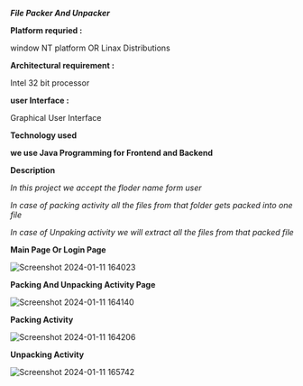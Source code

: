 ***File Packer And Unpacker***

**Platform requried :**

window NT platform OR Linax Distributions

**Architectural requirement :**

Intel 32 bit processor

**user Interface :**

Graphical User Interface


****Technology used****

**we use Java Programming for Frontend and Backend** 


**Description**

*In this project we accept the floder name form user*

*In case of packing activity all the files from that folder gets packed into one file*

*In case of Unpaking activity we will extract all the files from that packed file*



**Main Page Or Login Page**

![Screenshot 2024-01-11 164023](https://github.com/Nitinss02/project-file_Packer_Unpacker/assets/125994827/88b17b9c-5400-467b-9d0c-25cfac7f903b)

**Packing And Unpacking Activity Page**

![Screenshot 2024-01-11 164140](https://github.com/Nitinss02/project-file_Packer_Unpacker/assets/125994827/a40e4113-e2e9-488d-8171-889cc71499fa)

**Packing Activity**

![Screenshot 2024-01-11 164206](https://github.com/Nitinss02/project-file_Packer_Unpacker/assets/125994827/47d5a3b5-4ed2-4ec2-a002-0943f8ef3d70)

**Unpacking Activity**

![Screenshot 2024-01-11 165742](https://github.com/Nitinss02/project-file_Packer_Unpacker/assets/125994827/3f315908-e0f5-4d75-aab1-eb3ce5724336)

